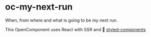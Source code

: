 # oc-my-next-run

When, from where and what is going to be my next run.

This OpenComponent uses React with SSR and 💅 [styled-components](https://styled-components.com/)
